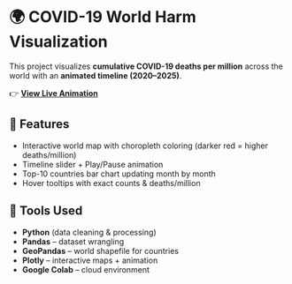 # 🌍 COVID-19 World Harm Visualization

This project visualizes **cumulative COVID-19 deaths per million** across the world with an **animated timeline (2020–2025)**.

👉 **[View Live Animation](https://beginnersluck1810.github.io/Covid-Data/)**

## 🔹 Features
- Interactive world map with choropleth coloring (darker red = higher deaths/million)
- Timeline slider + Play/Pause animation
- Top-10 countries bar chart updating month by month
- Hover tooltips with exact counts & deaths/million

## 🔹 Tools Used
- **Python** (data cleaning & processing)
- **Pandas** – dataset wrangling
- **GeoPandas** – world shapefile for countries
- **Plotly** – interactive maps + animation
- **Google Colab** – cloud environment
